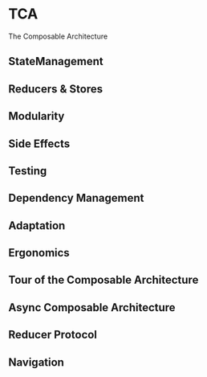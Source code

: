 # TCA
The Composable Architecture

## StateManagement

## Reducers & Stores

## Modularity

## Side Effects

## Testing

## Dependency Management

## Adaptation

## Ergonomics

## Tour of the Composable Architecture

## Async Composable Architecture

## Reducer Protocol

## Navigation 
